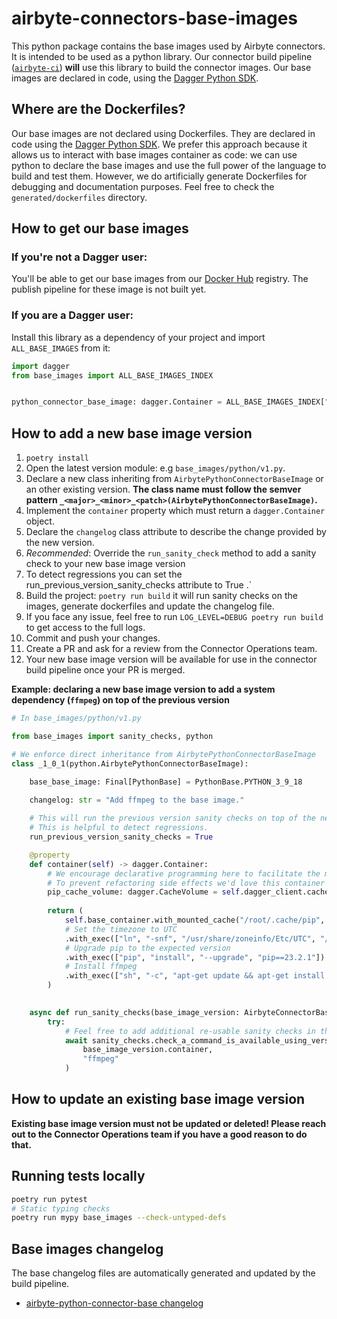 # airbyte-connectors-base-images

This python package contains the base images used by Airbyte connectors.
It is intended to be used as a python library.
Our connector build pipeline ([`airbyte-ci`](https://github.com/airbytehq/airbyte/blob/master/airbyte-ci/connectors/pipelines/README.md#L1)) **will** use this library to build the connector images.
Our base images are declared in code, using the [Dagger Python SDK](https://dagger-io.readthedocs.io/en/sdk-python-v0.6.4/).

## Where are the Dockerfiles?
Our base images are not declared using Dockerfiles.
They are declared in code using the [Dagger Python SDK](https://dagger-io.readthedocs.io/en/sdk-python-v0.6.4/).
We prefer this approach because it allows us to interact with base images container as code: we can use python to declare the base images and use the full power of the language to build and test them.
However, we do artificially generate Dockerfiles for debugging and documentation purposes.
Feel free to check the `generated/dockerfiles` directory.


## How to get our base images
### If you're not a Dagger user:
You'll be able to get our base images from our [Docker Hub](https://hub.docker.com/u/airbyte) registry. The publish pipeline for these image is not built yet.

### If you are a Dagger user:
Install this library as a dependency of your project and import `ALL_BASE_IMAGES` from it:
```python
import dagger
from base_images import ALL_BASE_IMAGES_INDEX


python_connector_base_image: dagger.Container = ALL_BASE_IMAGES_INDEX["airbyte-python-connector-base:0.1.0"].container
```


## How to add a new base image version

1. `poetry install`
2. Open the latest version module: e.g `base_images/python/v1.py`.
3. Declare a new class inheriting from `AirbytePythonConnectorBaseImage` or an other existing version. **The class name must follow the semver pattern `_<major>_<minor>_<patch>(AirbytePythonConnectorBaseImage)`.**
4. Implement the `container` property which must return a `dagger.Container` object.
5. Declare the `changelog` class attribute to describe the change provided by the new version.
6. *Recommended*: Override the `run_sanity_check` method to add a sanity check to your new base image version
7. To detect regressions you can set the run_previous_version_sanity_checks attribute to True .`
8. Build the project: `poetry run build` it will run sanity checks on the images, generate dockerfiles and update the changelog file.
9. If you face any issue, feel free to run `LOG_LEVEL=DEBUG poetry run build` to get access to the full logs.
10. Commit and push your changes.
11. Create a PR and ask for a review from the Connector Operations team.
12. Your new base image version will be available for use in the connector build pipeline once your PR is merged.

**Example: declaring a new base image version to add a system dependency (`ffmpeg`) on top of the previous version**

```python
# In base_images/python/v1.py

from base_images import sanity_checks, python

# We enforce direct inheritance from AirbytePythonConnectorBaseImage
class _1_0_1(python.AirbytePythonConnectorBaseImage):

    base_base_image: Final[PythonBase] = PythonBase.PYTHON_3_9_18

    changelog: str = "Add ffmpeg to the base image."
    
    # This will run the previous version sanity checks on top of the new version.
    # This is helpful to detect regressions.
    run_previous_version_sanity_checks = True

    @property
    def container(self) -> dagger.Container:
        # We encourage declarative programming here to facilitate the maintenance of the base images.
        # To prevent refactoring side effects we'd love this container property to be idempotent and not call any external code except the base_container and Dagger API.
        pip_cache_volume: dagger.CacheVolume = self.dagger_client.cache_volume(AirbytePythonConnectorBaseImage.pip_cache_name)
      
        return (
            self.base_container.with_mounted_cache("/root/.cache/pip", pip_cache_volume)
            # Set the timezone to UTC
            .with_exec(["ln", "-snf", "/usr/share/zoneinfo/Etc/UTC", "/etc/localtime"])
            # Upgrade pip to the expected version
            .with_exec(["pip", "install", "--upgrade", "pip==23.2.1"])
            # Install ffmpeg
            .with_exec(["sh", "-c", "apt-get update && apt-get install -y ffmpeg"])
        )
        

    async def run_sanity_checks(base_image_version: AirbyteConnectorBaseImage):
        try:
            # Feel free to add additional re-usable sanity checks in the sanity_checks module.
            await sanity_checks.check_a_command_is_available_using_version_option(
                base_image_version.container, 
                "ffmpeg"
            )
```

## How to update an existing base image version
**Existing base image version must not be updated or deleted! Please reach out to the Connector Operations team if you have a good reason to do that.**

## Running tests locally
```bash
poetry run pytest
# Static typing checks
poetry run mypy base_images --check-untyped-defs
```

## Base images changelog
The base changelog files are automatically generated and updated by the build pipeline.
* [airbyte-python-connector-base changelog]("https://github.com/airbytehq/airbyte/blob/master/airbyte-ci/connectors/base_images/CHANGELOG_PYTHON_CONNECTOR_BASE_IMAGE.md")
